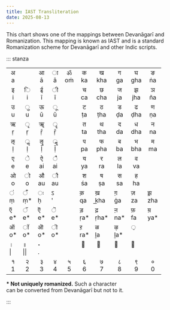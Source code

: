 ```yaml
---
title: IAST Transliteration
date: 2025-08-13
---
```


This chart shows one of the mappings between Devan&#x0101;gar&#x012B; and
Romanization. This mapping is known as IAST and is a standard Romanization scheme for Devan&#x0101;gar&#x012B; and other
Indic scripts.

::: stanza

<table class="full2 mx-auto text-xl sm:text-4xl">
  <tbody>
  <tr align="center">
    <td class="center">&#x0905;<br>a</td>
    <td class="center">&nbsp;</td>
    <td class="center"> &#x0906;<br>&#x0101;</td>
    <td class="center">&#x200B;&#x093E;<br>&#x0101;  </td>
    <td class="center">&#x0950;<br>o&#x1E41;</td>
    <td class="center">&#x0915;<br>ka</td>
    <td class="center">&#x0916;<br>kha</td>
    <td class="center">&#x0917;<br>ga </td>
    <td class="center">&#x0918;<br>gha</td>
    <td class="center">&#x0919;<br>&#x1E45;a  </td>
  </tr>

  <tr align="center">
    <td class="center">&#x0907;<br>i </td>
    <td class="center">&#x200B;&#x093F;<br>i </td>
    <td class="center">&#x0908;<br>&#x012B;  </td>
    <td class="center">&#x200B;&#x0940;<br>&#x012B;  </td>
    <td class="center">&nbsp;</td>
    <td class="center">&#x091A;<br>ca </td>
    <td class="center">&#x091B;<br>cha</td>
    <td class="center">&#x091C;<br>ja </td>
    <td class="center">&#x091D;<br>jha</td>
    <td class="center">&#x091E;<br>&#x00F1;a  </td>
  </tr>

  <tr align="center">
    <td class="center">&#x0909;<br>u </td>
    <td class="center">&#x200B;&#x0941;<br>u </td>
    <td class="center">&#x090A;<br>&#x016B;  </td>
    <td class="center">&#x200B;&#x0942;<br>&#x016B;  </td>
    <td class="center">&nbsp;</td>
    <td class="center">&#x091F;<br>&#x1E6D;a  </td>
    <td class="center">&#x0920;<br>&#x1E6D;ha </td>
    <td class="center">&#x0921;<br>&#x1E0D;a  </td>
    <td class="center">&#x0922;<br>&#x1E0D;ha </td>
    <td class="center">&#x0923;<br>&#x1E47;a  </td>
  </tr>

  <tr align="center">
    <td class="center">&#x090B;<br>&#x1E5B;  </td>
    <td class="center">&#x200B;&#x0943;<br>&#x1E5B;  </td>
    <td class="center">&#x0960;<br>&#x1E5D;  </td>
    <td class="center">&#x200B;&#x0944;<br>&#x1E5D;  </td>
    <td class="center">&nbsp;</td>
    <td class="center">&#x0924;<br>ta </td>
    <td class="center">&#x0925;<br>tha</td>
    <td class="center">&#x0926;<br>da </td>
    <td class="center">&#x0927;<br>dha</td>
    <td class="center">&#x0928;<br>na </td>
  </tr>

  <tr align="center">
    <td class="center">&#x090C;<br>&#x1E37;  </td>
    <td class="center">&#x200B;&#x0962;<br>&#x1E37;  </td>
    <td class="center">&#x0961;<br>&#x1E39;  </td>
    <td class="center">&#x200B;&#x0963;<br>&#x1E39;  </td>
    <td class="center">&nbsp;</td>
    <td class="center">&#x092A;<br>pa </td>
    <td class="center">&#x092B;<br>pha</td>
    <td class="center">&#x092C;<br>ba </td>
    <td class="center">&#x092D;<br>bha</td>
    <td class="center">&#x092E;<br>ma </td>
  </tr>

  <tr align="center">
    <td class="center">&#x090F;<br>e </td>
    <td class="center">&#x200B;&#x0947;<br>e </td>
    <td class="center">&#x0910;<br>ai</td>
    <td class="center">&#x200B;&#x0948;<br>ai</td>
    <td class="center">&nbsp;</td>
    <td class="center">&#x092F;<br>ya </td>
    <td class="center">&#x0930;<br>ra </td>
    <td class="center">&#x0932;<br>la </td>
    <td class="center">&#x0935;<br>va </td>
    <td class="center">&nbsp;</td>
  </tr>

  <tr align="center">
    <td class="center">&#x0913;<br>o </td>
    <td class="center">&#x200B;&#x094B;<br>o </td>
    <td class="center">&#x0914;<br>au</td>
    <td class="center">&#x200B;&#x094C;<br>au</td>
    <td class="center">&nbsp;</td>
    <td class="center">&#x0936;<br>&#x015B;a  </td>
    <td class="center">&#x0937;<br>&#x1E63;a  </td>
    <td class="center">&#x0938;<br>sa </td>
    <td class="center">&#x0939;<br>ha </td>
    <td class="center">&nbsp;</td>
  </tr>

  <tr>
    <td class="center">&#x200B;&#x0902;<br>&#x1E43;  </td>
    <td class="center">&#x200B;&#x0901;<br>&#x1E43;* </td>
    <td class="center">&#x200B;&#x0903;<br>&#x1E25;  </td>
    <td class="center">&#x093D;<br>' </td>
    <td class="center">&nbsp;</td>
    <td class="center">&#x0958;<br>qa </td>
    <td class="center">&#x0959;<br>k&#x035F;ha</td>
    <td class="center">&#x095A;<br>&#x0121;a  </td>
    <td class="center">&#x095B;<br>za </td>
    <td class="center">&#x091D;&#x093C;
   <br>zha</td>
  </tr>

  <tr>
    <td class="center">&#x090D;<br>e*</td>
    <td class="center">&#x200B;&#x0945;<br>e*</td>
    <td class="center">&#x090E;<br>e*</td>
    <td class="center">&#x200B;&#x0946;<br>e*</td>
    <td class="center">&nbsp;</td>
    <td class="center">&#x095C;<br>&#x1E5B;a* </td>
    <td class="center">&#x095D;<br>&#x1E5B;ha*</td>
    <td class="center">&#x0929;<br>na*</td>
    <td class="center">&#x095E;<br>fa </td>
    <td class="center">&#x095F;<br>ya*</td>
  </tr>

  <tr>
    <td class="center">&#x0911;<br>o*</td>
    <td class="center">&#x200B;&#x0949;<br>o*</td>
    <td class="center">&#x0912;<br>o*</td>
    <td class="center">&#x200B;&#x094A;<br>o*</td>
    <td class="center">&nbsp;</td>
    <td class="center">&#x0931;<br>ra*       </td>
    <td class="center">&#x0933;<br>&#x1E3B;a </td>
    <td class="center">&#x0934;<br>&#x1E3B;a*</td>
    <td class="center">&#x200B;&#x093C;<br>&nbsp;    </td>
    <td class="center">&nbsp;</td>
  </tr>

  <tr>
    <td class="center">&#x0964;<br>| </td>
    <td class="center">&#x0965;<br>||</td>
    <td class="center">&#x0970;<br>. </td>
    <td class="center">&nbsp;</td>
    <td class="center">&nbsp;</td>
    <td class="center">  &nbsp;&#x0952;<br>&nbsp;    </td>
    <td class="center">  &nbsp;&#x0951;<br>&nbsp;    </td>
    <td class="center">&#x200B;&#x0953;<br>&nbsp;    </td>
    <td class="center">&#x200B;&#x0954;<br>&nbsp;    </td>
    <td class="center">&nbsp;</td>
  </tr>

  <tr align="center">
    <td class="center">&#x0967;<br>1  </td>
    <td class="center">&#x0968;<br>2  </td>
    <td class="center">&#x0969;<br>3  </td>
    <td class="center">&#x096A;<br>4  </td>
    <td class="center">&#x096B;<br>5  </td>
    <td class="center">&#x096C;<br>6  </td>
    <td class="center">&#x096D;<br>7  </td>
    <td class="center">&#x096E;<br>8  </td>
    <td class="center">&#x096F;<br>9  </td>
    <td class="center">&#x0966;<br>0  </td>
  </tr>
</tbody>
</table>

<b>\* Not uniquely romanized.</b> Such a character<br>
can be converted from Devan&#x0101;gar&#x012B; but not to it.

:::
